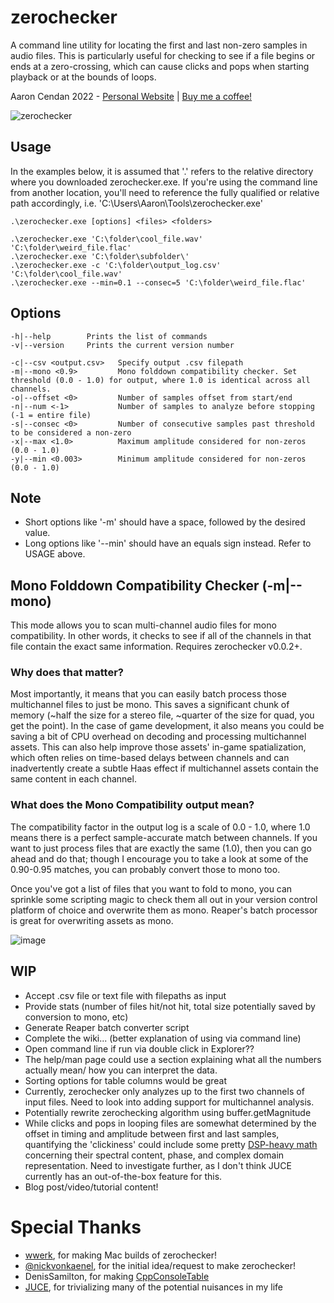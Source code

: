 # zerochecker
A command line utility for locating the first and last non-zero samples in audio files.
This is particularly useful for checking to see if a file begins or ends at a zero-crossing,
which can cause clicks and pops when starting playback or at the bounds of loops. 

Aaron Cendan 2022 - [Personal Website](https://aaroncendan.me) | [Buy me a coffee!](https://ko-fi.com/acendan_)

![zerochecker](https://user-images.githubusercontent.com/65690085/186048220-d843ab0d-1e44-40d7-bb7c-a56042da7129.png)

## Usage
In the examples below, it is assumed that '.\' refers to the relative directory where you downloaded
zerochecker.exe. If you're using the command line from another location, you'll need to reference
the fully qualified or relative path accordingly, i.e. 'C:\Users\Aaron\Tools\zerochecker.exe'

    .\zerochecker.exe [options] <files> <folders>
    
    .\zerochecker.exe 'C:\folder\cool_file.wav' 'C:\folder\weird_file.flac'
    .\zerochecker.exe 'C:\folder\subfolder\'
    .\zerochecker.exe -c 'C:\folder\output_log.csv' 'C:\folder\cool_file.wav'
    .\zerochecker.exe --min=0.1 --consec=5 'C:\folder\weird_file.flac'

## Options
    -h|--help        Prints the list of commands
    -v|--version     Prints the current version number

    -c|--csv <output.csv>   Specify output .csv filepath
    -m|--mono <0.9>         Mono folddown compatibility checker. Set threshold (0.0 - 1.0) for output, where 1.0 is identical across all channels.
    -o|--offset <0>         Number of samples offset from start/end
    -n|--num <-1>           Number of samples to analyze before stopping (-1 = entire file)
    -s|--consec <0>         Number of consecutive samples past threshold to be considered a non-zero
    -x|--max <1.0>          Maximum amplitude considered for non-zeros (0.0 - 1.0)
    -y|--min <0.003>        Minimum amplitude considered for non-zeros (0.0 - 1.0)
    
## Note
- Short options like '-m' should have a space, followed by the desired value.
- Long options like '--min' should have an equals sign instead. Refer to USAGE above.
    

## Mono Folddown Compatibility Checker (-m|--mono)
This mode allows you to scan multi-channel audio files for mono compatibility. In other words, it checks to see if all of the channels in that file contain the exact same information. Requires zerochecker v0.0.2+.
 
### Why does that matter?
Most importantly, it means that you can easily batch process those multichannel files to just be mono. This saves a significant chunk of memory (~half the size for a stereo file, ~quarter of the size for quad, you get the point). In the case of game development, it also means you could be saving a bit of CPU overhead on decoding and processing multichannel assets. This can also help improve those assets' in-game spatialization, which often relies on time-based delays between channels and can inadvertently create a subtle Haas effect if multichannel assets contain the same content in each channel.
 
### What does the Mono Compatibility output mean?
The compatibility factor in the output log is a scale of 0.0 - 1.0, where 1.0 means there is a perfect sample-accurate match between channels. If you want to just process files that are exactly the same (1.0), then you can go ahead and do that; though I encourage you to take a look at some of the 0.90-0.95 matches, you can probably convert those to mono too.
 
Once you've got a list of files that you want to fold to mono, you can sprinkle some scripting magic to check them all out in your version control platform of choice and overwrite them as mono. Reaper's batch processor is great for overwriting assets as mono. 

![image](https://user-images.githubusercontent.com/65690085/191663408-f142029a-96f6-4eec-a2cd-ba5787cbe071.png)
    

## WIP
- Accept .csv file or text file with filepaths as input
- Provide stats (number of files hit/not hit, total size potentially saved by conversion to mono, etc)
- Generate Reaper batch converter script 
- Complete the wiki... (better explanation of using via command line)
- Open command line if run via double click in Explorer??
- The help/man page could use a section explaining what all the numbers actually mean/
  how you can interpret the data.
- Sorting options for table columns would be great
- Currently, zerochecker only analyzes up to the first two channels of input files. 
  Need to look into adding support for multichannel analysis.
- Potentially rewrite zerochecking algorithm using buffer.getMagnitude
- While clicks and pops in looping files are somewhat determined by the offset in timing 
  and amplitude between first and last samples, quantifying the 'clickiness' could include some
  pretty [DSP-heavy math](https://ofai.at/papers/oefai-tr-2006-12.pdf) concerning their 
  spectral content, phase, and complex domain representation. Need to investigate further, as 
  I don't think JUCE currently has an out-of-the-box feature for this.
- Blog post/video/tutorial content!
  
# Special Thanks
- [wwerk](https://github.com/wwerk), for making Mac builds of zerochecker!
- [@nickvonkaenel](https://twitter.com/nickvonkaenel), for the initial idea/request to make zerochecker!
- DenisSamilton, for making [CppConsoleTable](https://github.com/DenisSamilton/CppConsoleTable/)
- [JUCE](https://juce.com/), for trivializing many of the potential nuisances in my life
